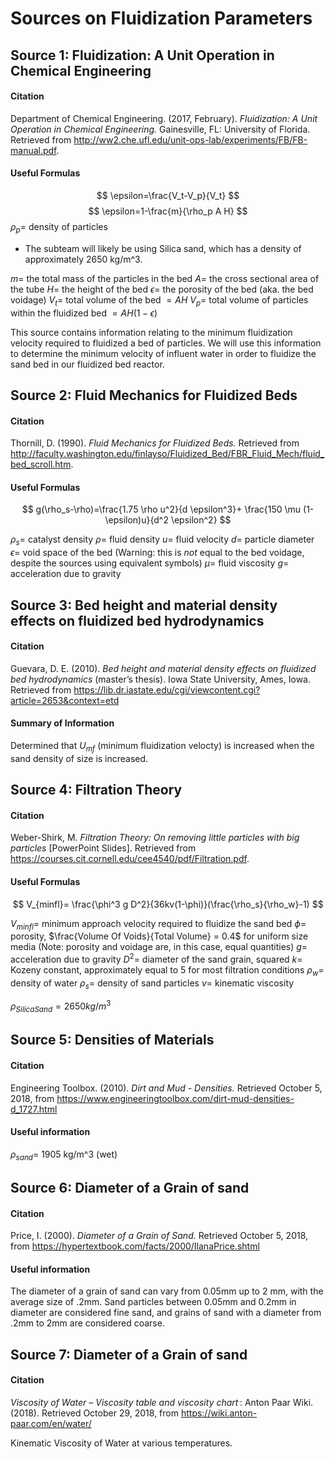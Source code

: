 # Sources on Fluidization Parameters

## Source 1: Fluidization: A Unit Operation in Chemical Engineering
#### Citation
Department of Chemical Engineering. (2017, February). *Fluidization: A Unit Operation in Chemical Engineering.* Gainesville, FL: University of Florida. Retrieved from http://ww2.che.ufl.edu/unit-ops-lab/experiments/FB/FB-manual.pdf.

#### Useful Formulas
$$ \epsilon=\frac{V_t-V_p}{V_t} $$
$$ \epsilon=1-\frac{m}{\rho_p A H} $$
$\rho_p =$ density of particles

- The subteam will likely be using Silica sand, which has a density of approximately 2650 kg/m^3.  


$m =$ the total mass of the particles in the bed
$A =$ the cross sectional area of the tube
$H =$ the height of the bed
$\epsilon =$ the porosity of the bed (aka. the bed voidage)
$V_t =$ total volume of the bed $= AH$
$V_p =$ total volume of particles within the fluidized bed $= AH(1-\epsilon)$

This source contains information relating to the minimum fluidization velocity required to fluidized a bed of particles. We will use this information to determine the minimum velocity of influent water in order to fluidize the sand bed in our fluidized bed reactor.

## Source 2: Fluid Mechanics for Fluidized Beds
#### Citation
Thornill, D. (1990). *Fluid Mechanics for Fluidized Beds.* Retrieved from http://faculty.washington.edu/finlayso/Fluidized_Bed/FBR_Fluid_Mech/fluid_bed_scroll.htm.

#### Useful Formulas

$$ g(\rho_s-\rho)=\frac{1.75 \rho u^2}{d \epsilon^3}+ \frac{150 \mu (1-\epsilon)u}{d^2 \epsilon^2} $$

$\rho_s =$ catalyst density
$\rho =$ fluid density
$u =$ fluid velocity
$d =$ particle diameter
$\epsilon =$ void space of the bed (Warning: this is *not* equal to the bed voidage, despite the sources using equivalent symbols)
$\mu =$ fluid viscosity
$g =$ acceleration due to gravity

## Source 3: Bed height and material density effects on fluidized bed hydrodynamics
#### Citation
Guevara, D. E. (2010). *Bed height and material density effects on fluidized bed hydrodynamics* (master’s thesis). Iowa State University, Ames, Iowa. Retrieved from https://lib.dr.iastate.edu/cgi/viewcontent.cgi?article=2653&context=etd

#### Summary of Information

Determined that $U_{mf}$ (minimum fluidization velocty) is increased when the sand density of size is increased.

## Source 4: Filtration Theory
#### Citation
Weber-Shirk, M. *Filtration Theory: On removing little particles with big particles* [PowerPoint Slides]. Retrieved from https://courses.cit.cornell.edu/cee4540/pdf/Filtration.pdf.

#### Useful Formulas
$$ V_{minfl}= \frac{\phi^3 g D^2}{36kv(1-\phi)}(\frac{\rho_s}{\rho_w}-1) $$

$V_{minfl} =$ minimum approach velocity required to fluidize the sand bed
$\phi =$ porosity, $\frac{Volume Of Voids}{Total Volume} = 0.4$ for uniform size media (Note: porosity and voidage are, in this case, equal quantities)
$g =$ acceleration due to gravity
$D^2 =$ diameter of the sand grain, squared
$k =$ Kozeny constant, approximately equal to 5 for most filtration conditions
$\rho_w =$ density of water
$\rho_s =$ density of sand particles
$v =$ kinematic viscosity

$\rho_{SilicaSand} = 2650 kg/m^3$

## Source 5: Densities of Materials
#### Citation
Engineering Toolbox. (2010). *Dirt and Mud - Densities.* Retrieved October 5, 2018, from https://www.engineeringtoolbox.com/dirt-mud-densities-d_1727.html

#### Useful information

$\rho_{sand} =$ 1905 kg/m^3 (wet)

## Source 6: Diameter of a Grain of sand
#### Citation
Price, I. (2000). *Diameter of a Grain of Sand.* Retrieved October 5, 2018, from https://hypertextbook.com/facts/2000/IlanaPrice.shtml

#### Useful information

The diameter of a grain of sand can vary from 0.05mm up to 2 mm, with the average size of .2mm. Sand particles between 0.05mm and 0.2mm in diameter are considered fine sand, and grains of sand with a diameter from .2mm to 2mm are considered coarse.

## Source 7: Diameter of a Grain of sand
#### Citation
*Viscosity of Water – Viscosity table and viscosity chart* : Anton Paar Wiki. (2018). Retrieved October 29, 2018, from https://wiki.anton-paar.com/en/water/

Kinematic Viscosity of Water at various temperatures.
